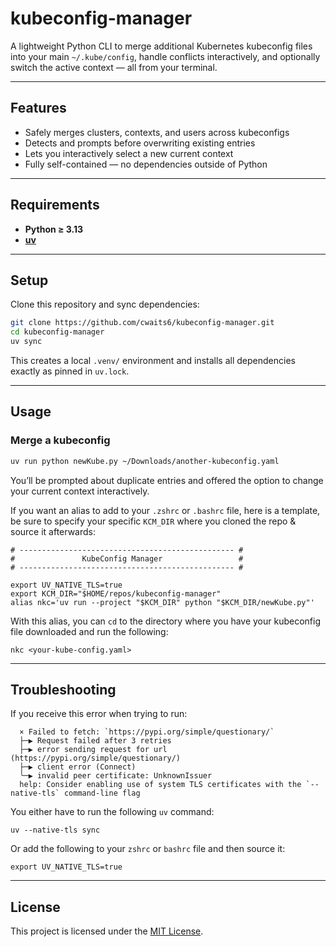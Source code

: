 # kubeconfig-manager

A lightweight Python CLI to merge additional Kubernetes kubeconfig files into your main `~/.kube/config`, handle conflicts interactively, and optionally switch the active context — all from your terminal.

---

## Features

* Safely merges clusters, contexts, and users across kubeconfigs
* Detects and prompts before overwriting existing entries
* Lets you interactively select a new current context
* Fully self-contained — no dependencies outside of Python

---

## Requirements

* **Python ≥ 3.13**
* **[uv](https://docs.astral.sh/uv/)**

---

## Setup

Clone this repository and sync dependencies:

```bash
git clone https://github.com/cwaits6/kubeconfig-manager.git
cd kubeconfig-manager
uv sync
```

This creates a local `.venv/` environment and installs all dependencies exactly as pinned in `uv.lock`.

---

## Usage

### Merge a kubeconfig

```bash
uv run python newKube.py ~/Downloads/another-kubeconfig.yaml
```

You’ll be prompted about duplicate entries and offered the option to change your current context interactively.

If you want an alias to add to your `.zshrc` or `.bashrc` file, here is a template, be sure to specify your specific `KCM_DIR` where you cloned the repo & source it afterwards:

```zshrc
# ------------------------------------------------ #
#               KubeConfig Manager                 #
# ------------------------------------------------ #

export UV_NATIVE_TLS=true
export KCM_DIR="$HOME/repos/kubeconfig-manager"
alias nkc='uv run --project "$KCM_DIR" python "$KCM_DIR/newKube.py"'
```

With this alias, you can `cd` to the directory where you have your kubeconfig file downloaded and run the following:

```shell
nkc <your-kube-config.yaml>
```

---

## Troubleshooting

If you receive this error when trying to run:

```shell
  × Failed to fetch: `https://pypi.org/simple/questionary/`
  ├─▶ Request failed after 3 retries
  ├─▶ error sending request for url (https://pypi.org/simple/questionary/)
  ├─▶ client error (Connect)
  ╰─▶ invalid peer certificate: UnknownIssuer
  help: Consider enabling use of system TLS certificates with the `--native-tls` command-line flag
```

You either have to run the following `uv` command:

```shell
uv --native-tls sync
```

Or add the following to your `zshrc` or `bashrc` file and then source it:

```zshrc
export UV_NATIVE_TLS=true
```

---

## License

This project is licensed under the [MIT License](./LICENSE).
